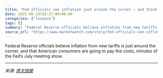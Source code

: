 ```yaml
---
title: "Fed officials see inflation just around the corner — and think consumers will bear the burden, minutes show"
date: 2025-08-20T18:37:00+08:00
categories: ["finance"]
tags: []
summary: "Federal Reserve officials believe inflation from new tariffs is just around the corner, and that American consumers are going to pay the costs, minutes of the Fed’s July meeting show."
source_url: "https://www.marketwatch.com/story/fed-officials-see-inflation-just-around-the-corner-and-think-consumers-will-bear-the-burden-minutes-show-30024d3d?mod=mw_rss_topstories"
---
```


Federal Reserve officials believe inflation from new tariffs is just around the corner, and that American consumers are going to pay the costs, minutes of the Fed’s July meeting show.

---

*来源: [原文链接](https://www.marketwatch.com/story/fed-officials-see-inflation-just-around-the-corner-and-think-consumers-will-bear-the-burden-minutes-show-30024d3d?mod=mw_rss_topstories)*
